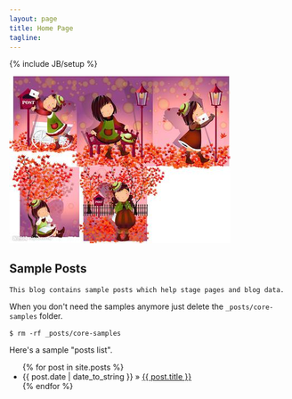 ```yaml
---
layout: page
title: Home Page
tagline: 
---
```

{% include JB/setup %}

![](/u=183908690,3077971786&fm=23&gp=0.jpg)


    
## Sample Posts

	This blog contains sample posts which help stage pages and blog data.
When you don't need the samples anymore just delete the `_posts/core-samples` folder.

    $ rm -rf _posts/core-samples

Here's a sample "posts list".

<ul class="posts">
  {% for post in site.posts %}
    <li><span>{{ post.date | date_to_string }}</span> &raquo; <a href="{{ BASE_PATH }}{{ post.url }}">{{ post.title }}</a></li>
  {% endfor %}
</ul>

